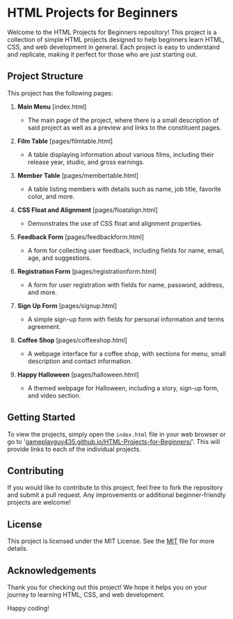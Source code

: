 # HTML Projects for Beginners

Welcome to the HTML Projects for Beginners repository! This project is a collection of simple HTML projects designed to help beginners learn HTML, CSS, and web development in general. Each project is easy to understand and replicate, making it perfect for those who are just starting out.

## Project Structure

This project has the following pages:

1. **Main Menu** [index.html]
   - The main page of the project, where there is a small description of said project as well as a preview and links to the constituent pages.

2. **Film Table** [pages/filmtable.html]
   - A table displaying information about various films, including their release year, studio, and gross earnings.

3. **Member Table** [pages/membertable.html]
   - A table listing members with details such as name, job title, favorite color, and more.

4. **CSS Float and Alignment** [pages/floatalign.html]
   - Demonstrates the use of CSS float and alignment properties.

5. **Feedback Form** [pages/feedbackform.html]
   - A form for collecting user feedback, including fields for name, email, age, and suggestions.

6. **Registration Form** [pages/registrationform.html]
   - A form for user registration with fields for name, password, address, and more.

7. **Sign Up Form** [pages/signup.html]
   - A simple sign-up form with fields for personal information and terms agreement.

8. **Coffee Shop** [pages/coffeeshop.html]
   - A webpage interface for a coffee shop, with sections for menu, small description and contact information.

9. **Happy Halloween** [pages/halloween.html]
   - A themed webpage for Halloween, including a story, sign-up form, and video section.

## Getting Started

To view the projects, simply open the `index.html` file in your web browser or go to '[gameplayguy435.github.io/HTML-Projects-for-Beginners/](https://gameplayguy435.github.io/HTML-Projects-for-Beginners/)'. This will provide links to each of the individual projects.

## Contributing

If you would like to contribute to this project, feel free to fork the repository and submit a pull request. Any improvements or additional beginner-friendly projects are welcome!

## License

This project is licensed under the MIT License. See the [MIT](https://choosealicense.com/licenses/mit/) file for more details.

## Acknowledgements

Thank you for checking out this project! We hope it helps you on your journey to learning HTML, CSS, and web development.

Happy coding!